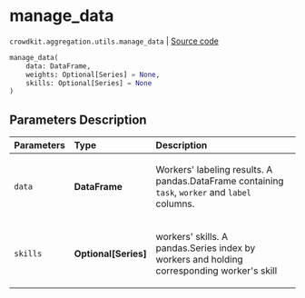 # manage_data
`crowdkit.aggregation.utils.manage_data` | [Source code](https://github.com/Toloka/crowd-kit/blob/v1.2.1/crowdkit/aggregation/utils.py#L105)

```python
manage_data(
    data: DataFrame,
    weights: Optional[Series] = None,
    skills: Optional[Series] = None
)
```

## Parameters Description

| Parameters | Type | Description |
| :----------| :----| :-----------|
`data`|**DataFrame**|<p>Workers&#x27; labeling results. A pandas.DataFrame containing `task`, `worker` and `label` columns.</p>
`skills`|**Optional\[Series\]**|<p>workers&#x27; skills. A pandas.Series index by workers and holding corresponding worker&#x27;s skill</p>
